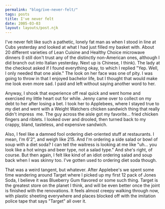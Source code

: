 ```yaml
---
permalink: "blog/ive-never-felt/"
tags: posts
title: I've never felt
date: 2005-03-03
layout: layouts/post.njk
---
```


I've never felt like such a pathetic, lonely fat man as when I stood in line at Cubs yesterday and looked at what I had just filled my basket with. About 20 different varieties of Lean Cuisine and Healthy Choice microwave dinners (I still don't trust any of the distinctly non-American ones, although I did branch out into Italian yesterday. Next up is Chinese, I think). The lady at the checkout asked if I found everything okay, to which I replied "Yep. Well, I only needed that one aisle." The look on her face was one of pity. I was going to throw in that I enjoyed bachelor life, but I thought that would make me look even more sad. I paid and left without saying another word to her.

Anyway, I shook that experience off real quick and went home and exercised my little heart out for while. Jenny came over to collect on my debt to her after losing a bet. I took her to Applebees, where I stayed true to my diet and went with a Weight Watchers chicken sandwich thing that really didn't impress&nbsp; me. The guy across the aisle got my favorite... fried chicken fingers and riblets. I looked over and drooled, then turned back to my crappy, bland, tasteless, and expensive sandwich. 

Also, I feel like a damned fool ordering diet-oriented stuff at restaurants. I mean, I'm 6'2", and weigh like 215. And I'm ordering a side salad or bowl of soup with a diet soda? I can tell the waitress is looking at me like "uh... you look like a hot wings and beer type, not a salad type." And she's right, of course. But then again, I felt like kind of an idiot ordering salad and soup back when I was skinny too. I've gotten used to ordering diet soda though. 

That was a weird tangent, but whatever. After Applebee's we spent some time wandering around Target where I picked up my first 12 pack of Jones Soda, I believe it was Blueberry Gum flavored or some such thing. Target is the greatest store on the planet I think, and will be even better once the joint is finished with the renovations. It feels almost creepy walking through now, with plastic sheeting everywhere and places blocked off with the imitation police tape that says "Target" all over it.